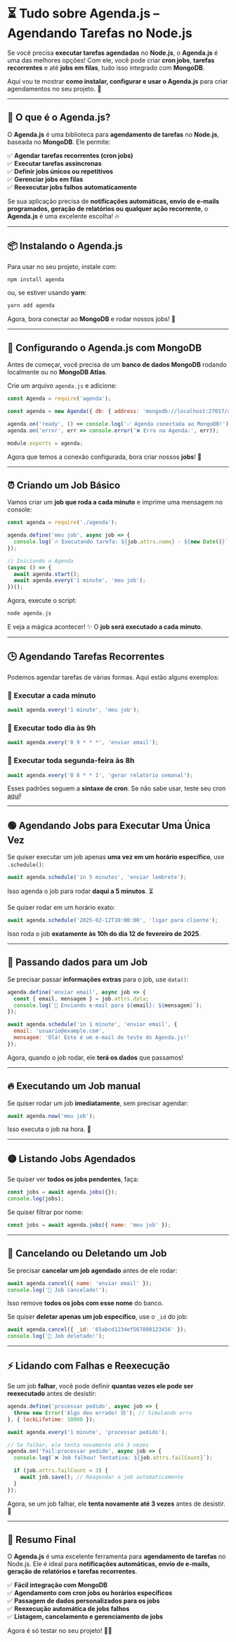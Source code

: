 # ⏳ Tudo sobre **Agenda.js** – Agendando Tarefas no Node.js  

Se você precisa **executar tarefas agendadas** no **Node.js**, o **Agenda.js** é uma das melhores opções! Com ele, você pode criar **cron jobs**, **tarefas recorrentes** e até **jobs em filas**, tudo isso integrado com **MongoDB**.  

Aqui vou te mostrar **como instalar, configurar e usar o Agenda.js** para criar agendamentos no seu projeto. 🚀  

---

## 🚀 O que é o **Agenda.js**?  
O **Agenda.js** é uma biblioteca para **agendamento de tarefas** no **Node.js**, baseada no **MongoDB**. Ele permite:  

✅ **Agendar tarefas recorrentes (cron jobs)**  
✅ **Executar tarefas assíncronas**  
✅ **Definir jobs únicos ou repetitivos**  
✅ **Gerenciar jobs em filas**  
✅ **Reexecutar jobs falhos automaticamente**  

Se sua aplicação precisa de **notificações automáticas, envio de e-mails programados, geração de relatórios ou qualquer ação recorrente**, o **Agenda.js** é uma excelente escolha! 🔥  

---

## 📦 Instalando o Agenda.js  

Para usar no seu projeto, instale com:  

```bash
npm install agenda
```
ou, se estiver usando **yarn**:  
```bash
yarn add agenda
```

Agora, bora conectar ao **MongoDB** e rodar nossos jobs! 🚀  

---

## 🔌 Configurando o **Agenda.js** com MongoDB  

Antes de começar, você precisa de um **banco de dados MongoDB** rodando localmente ou no **MongoDB Atlas**.  

Crie um arquivo `agenda.js` e adicione:  

```js
const Agenda = require('agenda');

const agenda = new Agenda({ db: { address: 'mongodb://localhost:27017/agendaDB' } });

agenda.on('ready', () => console.log('✅ Agenda conectada ao MongoDB!'));
agenda.on('error', err => console.error('❌ Erro na Agenda:', err));

module.exports = agenda;
```

Agora que temos a conexão configurada, bora criar nossos **jobs**! 💪  

---

## ⏰ Criando um Job Básico  

Vamos criar um **job que roda a cada minuto** e imprime uma mensagem no console:  

```js
const agenda = require('./agenda');

agenda.define('meu job', async job => {
  console.log(`🔥 Executando tarefa: ${job.attrs.name} - ${new Date()}`);
});

// Iniciando o Agenda
(async () => {
  await agenda.start();
  await agenda.every('1 minute', 'meu job');
})();
```

Agora, execute o script:  
```bash
node agenda.js
```

E veja a mágica acontecer! ✨ O **job será executado a cada minuto**.

---

## 🕒 Agendando Tarefas Recorrentes  

Podemos agendar tarefas de várias formas. Aqui estão alguns exemplos:

### 🔹 Executar **a cada minuto**  
```js
await agenda.every('1 minute', 'meu job');
```

### 🔹 Executar **todo dia às 9h**  
```js
await agenda.every('0 9 * * *', 'enviar email');
```

### 🔹 Executar **toda segunda-feira às 8h**  
```js
await agenda.every('0 8 * * 1', 'gerar relatório semanal');
```

Esses padrões seguem a **sintaxe de cron**. Se não sabe usar, teste seu cron [aqui](https://crontab.guru/)!

---

## 🟢 Agendando Jobs para Executar **Uma Única Vez**  

Se quiser executar um job apenas **uma vez em um horário específico**, use `.schedule()`:  

```js
await agenda.schedule('in 5 minutes', 'enviar lembrete');
```

Isso agenda o job para rodar **daqui a 5 minutos**. ⏳  

Se quiser rodar em um horário exato:  

```js
await agenda.schedule('2025-02-12T10:00:00', 'ligar para cliente');
```

Isso roda o job **exatamente às 10h do dia 12 de fevereiro de 2025**.

---

## 🔵 Passando **dados para um Job**  

Se precisar passar **informações extras** para o job, use `data()`:  

```js
agenda.define('enviar email', async job => {
  const { email, mensagem } = job.attrs.data;
  console.log(`📩 Enviando e-mail para ${email}: ${mensagem}`);
});

await agenda.schedule('in 1 minute', 'enviar email', {
  email: 'usuario@example.com',
  mensagem: 'Olá! Este é um e-mail de teste do Agenda.js!'
});
```

Agora, quando o job rodar, ele **terá os dados** que passamos!

---

## 🔥 Executando um Job **manual**  

Se quiser rodar um job **imediatamente**, sem precisar agendar:  

```js
await agenda.now('meu job');
```

Isso executa o job na hora. 🚀  

---

## 🟡 Listando Jobs Agendados  

Se quiser ver **todos os jobs pendentes**, faça:  

```js
const jobs = await agenda.jobs({});
console.log(jobs);
```

Se quiser filtrar por nome:  

```js
const jobs = await agenda.jobs({ name: 'meu job' });
```

---

## 🔴 Cancelando ou Deletando um Job  

Se precisar **cancelar um job agendado** antes de ele rodar:  

```js
await agenda.cancel({ name: 'enviar email' });
console.log('🚫 Job cancelado!');
```

Isso remove **todos os jobs com esse nome** do banco.

Se quiser **deletar apenas um job específico**, use o `_id` do job:  

```js
await agenda.cancel({ _id: '65abcd1234ef567890123456' });
console.log('🚫 Job deletado!');
```

---

## ⚡ Lidando com Falhas e Reexecução  

Se um job **falhar**, você pode definir **quantas vezes ele pode ser reexecutado** antes de desistir:  

```js
agenda.define('processar pedido', async job => {
  throw new Error('Algo deu errado! 😢'); // Simulando erro
}, { lockLifetime: 10000 });

await agenda.every('1 minute', 'processar pedido');

// Se falhar, ele tenta novamente até 3 vezes
agenda.on('fail:processar pedido', async job => {
  console.log(`❌ Job falhou! Tentativa: ${job.attrs.failCount}`);

  if (job.attrs.failCount < 3) {
    await job.save(); // Reagendar o job automaticamente
  }
});
```

Agora, se um job falhar, ele **tenta novamente até 3 vezes** antes de desistir. 🔄  

---

## 🎯 Resumo Final  

O **Agenda.js** é uma excelente ferramenta para **agendamento de tarefas** no Node.js. Ele é ideal para **notificações automáticas, envio de e-mails, geração de relatórios e tarefas recorrentes**.  

✅ **Fácil integração com MongoDB**  
✅ **Agendamento com cron jobs ou horários específicos**  
✅ **Passagem de dados personalizados para os jobs**  
✅ **Reexecução automática de jobs falhos**  
✅ **Listagem, cancelamento e gerenciamento de jobs**  

Agora é só testar no seu projeto! 🚀🔥